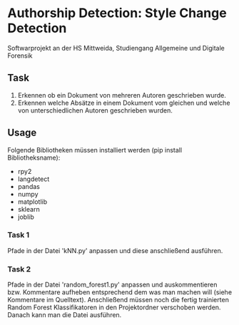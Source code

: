# Authorship Detection: Style Change Detection
 
Softwarprojekt an der HS Mittweida, Studiengang Allgemeine und Digitale Forensik


## Task

1. Erkennen ob ein Dokument von mehreren Autoren geschrieben wurde.
2. Erkennen welche Absätze in einem Dokument vom gleichen und welche von unterschiedlichen Autoren geschrieben wurden. <br />

## Usage

Folgende Bibliotheken müssen installiert werden (pip install Bibliotheksname):
- rpy2
- langdetect
- pandas
- numpy
- matplotlib
- sklearn
- joblib

### Task 1

Pfade in der Datei 'kNN.py' anpassen und diese anschließend ausführen.

### Task 2

Pfade in der Datei 'random_forest1.py' anpassen und auskommentieren bzw. Kommentare aufheben entsprechend dem was man machen will (siehe Kommentare im Quelltext). Anschließend müssen noch die fertig trainierten Random Forest Klassifikatoren in den Projektordner verschoben werden. Danach kann man die Datei ausführen.
